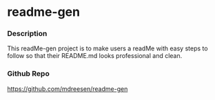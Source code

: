 # readme-gen

### Description
This readMe-gen project is to make users a readMe with easy steps to follow so that their README.md looks professional and clean.

### Github Repo
https://github.com/mdreesen/readme-gen
